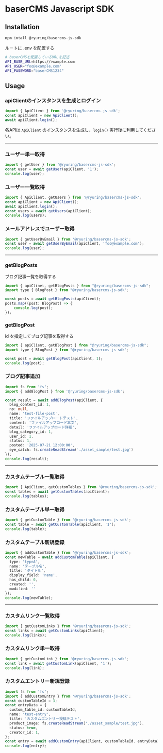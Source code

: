 # baserCMS Javascript SDK

## Installation

```bash
npm intall @ryuring/basercms-js-sdk
```

ルートに .env を配置する
```bash
# baserCMSを配置しているURLを記述
API_BASE_URL=https://example.com
API_USER="foo@example.com"
API_PASSWORD="baserCMS1234"
```
## Usage

### apiClientのインスタンスを生成とログイン
```typescript
import { ApiClient } from '@ryuring/basercms-js-sdk';
const apiClient = new ApiClient();
await apiClient.login();
```
各APIは `ApiClient` のインスタンスを生成し、`login()` 実行後に利用してください。

---

### ユーザー単一取得
```typescript
import { getUser } from '@ryuring/basercms-js-sdk';
const user = await getUser(apiClient, '1');
console.log(user);
```

### ユーザー一覧取得
```typescript
import { ApiClient, getUsers } from '@ryuring/basercms-js-sdk';
const apiClient = new ApiClient();
await apiClient.login();
const users = await getUsers(apiClient);
console.log(users);
```

### メールアドレスでユーザー取得
```typescript
import { getUserByEmail } from '@ryuring/basercms-js-sdk';
const user = await getUserByEmail(apiClient, 'foo@example.com');
console.log(user);
```

---

### getBlogPosts 
ブログ記事一覧を取得する

```javascript
import { apiClinet, getBlogPosts } from "@ryuring/basercms-js-sdk";
import type { BlogPost } from "@ryuring/basercms-js-sdk";

const posts = await getBlogPosts(apiClient);
posts.map((post: BlogPost) => {
    console.log(post);
});
```

### getBlogPost
id を指定してブログ記事を取得する

```javascript
import { apiClient, getBlogPost } from "@ryuring/basercms-js-sdk";
import type { BlogPost } from "@ryuring/basercms-js-sdk";

const post = await getBlogPost(apiClient, 1);
console.log(post);
``` 

### ブログ記事追加
```typescript
import fs from 'fs';
import { addBlogPost } from '@ryuring/basercms-js-sdk';

const result = await addBlogPost(apiClient, {
  blog_content_id: 1,
  no: null,
  name: 'test-file-post',
  title: 'ファイルアップロードテスト',
  content: 'ファイルアップロード本文',
  detail: 'ファイルアップロード詳細',
  blog_category_id: 1,
  user_id: 1,
  status: 1,
  posted: '2025-07-21 12:00:00',
  eye_catch: fs.createReadStream('./asset_sample/test.jpg')
});
console.log(result);
```

---

### カスタムテーブル一覧取得

```typescript
import { ApiClient, getCustomTables } from '@ryuring/basercms-js-sdk';
const tables = await getCustomTables(apiClient);
console.log(tables);
```

### カスタムテーブル単一取得
```typescript
import { getCustomTable } from '@ryuring/basercms-js-sdk';
const table = await getCustomTable(apiClient, '1');
console.log(table);
```

### カスタムテーブル新規登録
```typescript
import { addCustomTable } from '@ryuring/basercms-js-sdk';
const newTable = await addCustomTable(apiClient, {
  type: 'typeA',
  name: 'テーブル名',
  title: 'タイトル',
  display_field: 'name',
  has_child: 0,
  created: '',
  modified: ''
});
console.log(newTable);
```

---

### カスタムリンク一覧取得
```typescript
import { getCustomLinks } from '@ryuring/basercms-js-sdk';
const links = await getCustomLinks(apiClient);
console.log(links);
```

### カスタムリンク単一取得
```typescript
import { getCustomLink } from '@ryuring/basercms-js-sdk';
const link = await getCustomLink(apiClient, '1');
console.log(link);
```

### カスタムエントリー新規登録
```typescript
import fs from 'fs';
import { addCustomEntry } from '@ryuring/basercms-js-sdk';
const customTableId = 3;
const entryData = {
  custom_table_id: customTableId,
  name: 'test-entry',
  title: 'カスタムエントリー投稿テスト',
  product_image: fs.createReadStream('./asset_sample/test.jpg'),
  status: true,
  creator_id: 1,
};
const entry = await addCustomEntry(apiClient, customTableId, entryData);
console.log(entry);
```

